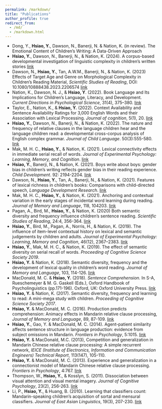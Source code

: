 ```yaml
---
permalink: /markdown/
title: "Publications"
author_profile: true
redirect_from: 
  - /md/
  - /markdown.html
---
```



*	Dong, Y., **Hsiao, Y.**, Dawson, N., Banerji, N. & Nation, K. (in review). The Emotional Content of Children’s Writing: A Data-Driven Approach
*	**Hsiao, Y.**, Dawson, N., Banerji, N., & Nation, K. (2024). A corpus-based developmental investigation of linguistic complexity in children’s written stories [link](https://www.sciencedirect.com/science/article/pii/S2666799124000017)
*	Dawson, N., **Hsiao, Y.**, Tan, A.W.M., Banerji, N., & Nation, K. (2023) Effects of Target Age and Genre on Morphological Complexity in Children’s Reading Material, <i>Scientific Studies of Reading</i>, DOI: 10.1080/10888438.2023.2206574 [link](https://www.tandfonline.com/doi/full/10.1080/10888438.2023.2206574)
*	Nation, K., Dawson, N. J., & **Hsiao, Y**. (2022). Book Language and Its Implications for Children’s Language, Literacy, and Development. <i>Current Directions in Psychological Science</i>, 31(4), 375–380. [link](https://journals.sagepub.com/doi/10.1177/09637214221103264)
*	Taylor, E., Nation, K., & **Hsiao, Y.** (2022). Context Availability and Sentence Availability Ratings for 3,000 English Words and their Association with Lexical Processing. <i>Journal of cognition</i>, 5(1), 20. [link](https://journalofcognition.org/articles/10.5334/joc.211)
*	**Hsiao, Y.**, Dawson, N., Banerji, N., & Nation, K. (2022). The nature and frequency of relative clauses in the language children hear and the language children read: a developmental cross-corpus analysis of English complex grammar. <i>Journal of Child Language</i>. 50(3):555-580. [link](https://www.cambridge.org/core/journals/journal-of-child-language/article/abs/nature-and-frequency-of-relative-clauses-in-the-language-children-hear-and-the-language-children-read-a-developmental-crosscorpus-analysis-of-english-complex-grammar/D2BF23A38ADCC8D5C3A6A429BC244585)
*	Mak, M. H. C., **Hsiao, Y.**, & Nation, K. (2021). Lexical connectivity effects in immediate serial recall of words. <i>Journal of Experimental Psychology: Learning, Memory, and Cognition</i>. [link](https://psycnet.apa.org/doiLanding?doi=10.1037%2Fxlm0001089)
*	**Hsiao, Y.**, Banerji, N., & Nation, K. (2021). Boys write about boys: gender bias in children’s writing reflects gender bias in their reading experience. <i>Child Development</i>. 92: 2194-2204. [link](https://srcd.onlinelibrary.wiley.com/doi/10.1111/cdev.13623)
*	Dawson, N., **Hsiao, Y.**, Tan, A., Banerji, N., & Nation, K. (2021). Features of lexical richness in children’s books: Comparisons with child-directed speech, <i>Language Development Research</i>. [link](https://ldr.lps.library.cmu.edu/article/id/77/)
*	Mak, M. H. C., **Hsiao, Y.**, & Nation, K. (2021). Anchoring and contextual variation in the early stages of incidental word learning during reading. <i>Journal of Memory and Language</i>, 118, 104203. [link](https://www.sciencedirect.com/science/article/abs/pii/S0749596X20301170?via%3Dihub)
*	Pagan, A., Bird, M., **Hsiao, Y.**, & Nation, K. (2020) Both semantic diversity and frequency influence children’s sentence reading. <i>Scientific Studies of Reading</i>, 24:4, 356-364. [link](https://doi.org/10.1080/10888438.2019.1670664)
*	**Hsiao, Y.**, Bird, M., Pagan, A., Norris, H., & Nation, K. (2019). The influence of item-level contextual history on lexical and semantic judgements by children and adults. <i>Journal of Experimental Psychology: Learning, Memory and Cognition</i>, 46(12), 2367–2383. [link](https://doi.org/10.1037/xlm0000795)
*	**Hsiao, Y.**, Mak, M. H. C., & Nation, K. (2019). The effect of semantic diversity on serial recall of words. <i>Proceeding of Cognitive Science Society 2019</i>.
*	**Hsiao, Y.** & Nation, K. (2018). Semantic diversity, frequency and the development of lexical quality in children’s word reading. <i>Journal of Memory and Language</i>, 103, 114-126. [link](https://doi.org/10.1016/j.jml.2018.08.005)
*	MacDonald, M. C. & **Hsiao, Y.** (2018). <i>Sentence Comprehension.</i> In S-A, Rueschemeyer & M. G. Gaskell (Eds.), Oxford Handbook of Psycholinguistics (pp.171-196). Oxford, UK: Oxford University Press. [link](https://doi.org/10.1093/oxfordhb/9780198786825.013.8)
*	**Hsiao, Y.** & Nation, K. (2017). Semantic diversity, frequency and learning to read: 
A mini-mega study with children. <i>Proceeding of Cognitive Science Society 2017</i>.
*	**Hsiao, Y.** & MacDonald, M. C. (2016). Production predicts comprehension: Animacy effects in Mandarin relative clause processing, <i>Journal of Memory and Language</i>, 89, 87-109. [link](https://doi.org/10.1016/j.jml.2015.11.006)
*	**Hsiao, Y.**, Gao, Y. & MacDonald, M. C. (2014). Agent-patient similarity affects sentence structure in language production: evidence from subject omissions in Mandarin. <i>Frontiers in Psychology</i>, 5:1015. [link](https://doi.org/10.3389/fpsyg.2014.01015)
*	**Hsiao, Y.** & MacDonald, M.C. (2013), Competition and generalization in Mandarin Chinese relative clause processing: A simple recurrent network, <i>IEICE (Institute of Electronics, Information and Communication Engineers) Technical Report</i>, 113(147), 105-110.
*	**Hsiao, Y.** & MacDonald, M. C. (2013). Experience and generalization in a connectionist model of Mandarin Chinese relative clause processing. <i>Frontiers in Psychology</i>, 4:767. [link](https://doi.org/10.3389/fpsyg.2013.00767)
*	Thompson, W., **Hsiao, Y.**, & Kosslyn, S. (2011). Dissociation between visual attention and visual mental imagery. <i>Journal of Cognitive Psychology</i>, 23(2), 256-263. [link](https://doi.org/10.1080/20445911.2011.477810)
*	Li, P., **Hsiao, Y.**, & Huang, B. (2010). Learning that classifiers count: Mandarin-speaking children’s acquisition of sortal and mensural classifiers. <i>Journal of East Asian Linguistics</i>, 19(3), 207-230. [link](https://link.springer.com/article/10.1007/s10831-010-9060-1)


